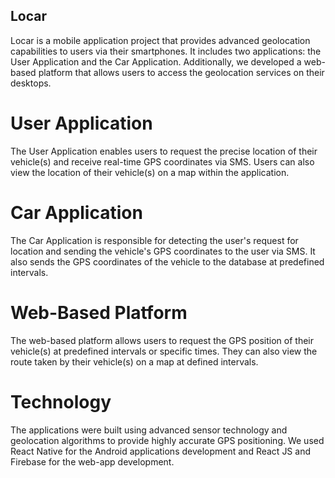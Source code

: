 ## Locar
Locar is a mobile application project that provides advanced geolocation capabilities to users via their smartphones. It includes two applications: the User Application and the Car Application. Additionally, we developed a web-based platform that allows users to access the geolocation services on their desktops.

# User Application
The User Application enables users to request the precise location of their vehicle(s) and receive real-time GPS coordinates via SMS. Users can also view the location of their vehicle(s) on a map within the application.

# Car Application
The Car Application is responsible for detecting the user's request for location and sending the vehicle's GPS coordinates to the user via SMS. It also sends the GPS coordinates of the vehicle to the database at predefined intervals.

# Web-Based Platform
The web-based platform allows users to request the GPS position of their vehicle(s) at predefined intervals or specific times. They can also view the route taken by their vehicle(s) on a map at defined intervals.

# Technology
The applications were built using advanced sensor technology and geolocation algorithms to provide highly accurate GPS positioning. We used React Native for the Android applications development and React JS and Firebase for the web-app development.

